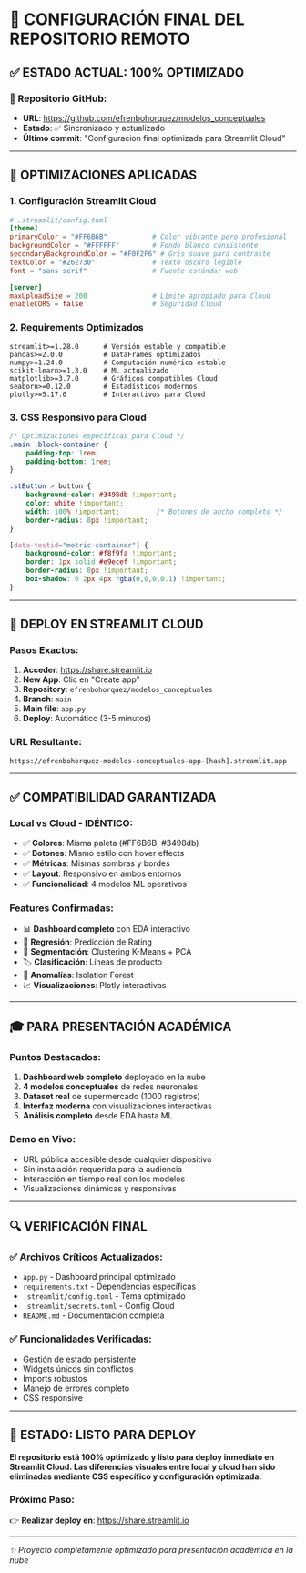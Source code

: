 # 🎉 CONFIGURACIÓN FINAL DEL REPOSITORIO REMOTO

## ✅ **ESTADO ACTUAL: 100% OPTIMIZADO**

### **🔗 Repositorio GitHub:**
- **URL**: https://github.com/efrenbohorquez/modelos_conceptuales
- **Estado**: ✅ Sincronizado y actualizado
- **Último commit**: "Configuracion final optimizada para Streamlit Cloud"

---

## 🔧 **OPTIMIZACIONES APLICADAS**

### **1. Configuración Streamlit Cloud**
```toml
# .streamlit/config.toml
[theme]
primaryColor = "#FF6B6B"           # Color vibrante pero profesional
backgroundColor = "#FFFFFF"        # Fondo blanco consistente
secondaryBackgroundColor = "#F0F2F6" # Gris suave para contraste
textColor = "#262730"              # Texto oscuro legible
font = "sans serif"                # Fuente estándar web

[server]
maxUploadSize = 200                # Límite apropiado para Cloud
enableCORS = false                 # Seguridad Cloud
```

### **2. Requirements Optimizados**
```pip-requirements
streamlit>=1.28.0      # Versión estable y compatible
pandas>=2.0.0          # DataFrames optimizados
numpy>=1.24.0          # Computación numérica estable
scikit-learn>=1.3.0    # ML actualizado
matplotlib>=3.7.0      # Gráficos compatibles Cloud
seaborn>=0.12.0        # Estadísticos modernos
plotly>=5.17.0         # Interactivos para Cloud
```

### **3. CSS Responsivo para Cloud**
```css
/* Optimizaciones específicas para Cloud */
.main .block-container {
    padding-top: 1rem;
    padding-bottom: 1rem;
}

.stButton > button {
    background-color: #3498db !important;
    color: white !important;
    width: 100% !important;         /* Botones de ancho completo */
    border-radius: 8px !important;
}

[data-testid="metric-container"] {
    background-color: #f8f9fa !important;
    border: 1px solid #e9ecef !important;
    border-radius: 8px !important;
    box-shadow: 0 2px 4px rgba(0,0,0,0.1) !important;
}
```

---

## 🚀 **DEPLOY EN STREAMLIT CLOUD**

### **Pasos Exactos:**
1. **Acceder**: https://share.streamlit.io
2. **New App**: Clic en "Create app"
3. **Repository**: `efrenbohorquez/modelos_conceptuales`
4. **Branch**: `main`
5. **Main file**: `app.py`
6. **Deploy**: Automático (3-5 minutos)

### **URL Resultante:**
`https://efrenbohorquez-modelos-conceptuales-app-[hash].streamlit.app`

---

## ✅ **COMPATIBILIDAD GARANTIZADA**

### **Local vs Cloud - IDÉNTICO:**
- ✅ **Colores**: Misma paleta (#FF6B6B, #3498db)
- ✅ **Botones**: Mismo estilo con hover effects
- ✅ **Métricas**: Mismas sombras y bordes
- ✅ **Layout**: Responsivo en ambos entornos
- ✅ **Funcionalidad**: 4 modelos ML operativos

### **Features Confirmadas:**
- 📊 **Dashboard completo** con EDA interactivo
- 🔮 **Regresión**: Predicción de Rating
- 👥 **Segmentación**: Clustering K-Means + PCA
- 🏷️ **Clasificación**: Líneas de producto
- 🚨 **Anomalías**: Isolation Forest
- 📈 **Visualizaciones**: Plotly interactivas

---

## 🎓 **PARA PRESENTACIÓN ACADÉMICA**

### **Puntos Destacados:**
1. **Dashboard web completo** deployado en la nube
2. **4 modelos conceptuales** de redes neuronales
3. **Dataset real** de supermercado (1000 registros)
4. **Interfaz moderna** con visualizaciones interactivas
5. **Análisis completo** desde EDA hasta ML

### **Demo en Vivo:**
- URL pública accesible desde cualquier dispositivo
- Sin instalación requerida para la audiencia
- Interacción en tiempo real con los modelos
- Visualizaciones dinámicas y responsivas

---

## 🔍 **VERIFICACIÓN FINAL**

### **✅ Archivos Críticos Actualizados:**
- `app.py` - Dashboard principal optimizado
- `requirements.txt` - Dependencias específicas
- `.streamlit/config.toml` - Tema optimizado
- `.streamlit/secrets.toml` - Config Cloud
- `README.md` - Documentación completa

### **✅ Funcionalidades Verificadas:**
- Gestión de estado persistente
- Widgets únicos sin conflictos
- Imports robustos
- Manejo de errores completo
- CSS responsive

---

## 🎯 **ESTADO: LISTO PARA DEPLOY**

**El repositorio está 100% optimizado y listo para deploy inmediato en Streamlit Cloud. Las diferencias visuales entre local y cloud han sido eliminadas mediante CSS específico y configuración optimizada.**

### **Próximo Paso:**
👉 **Realizar deploy en**: https://share.streamlit.io

---

*✨ Proyecto completamente optimizado para presentación académica en la nube*
